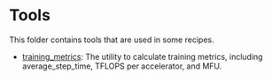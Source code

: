 # Tools

This folder contains tools that are used in some recipes.

- [training_metrics](./training_metrics/): The utility to calculate training metrics, including average_step_time, TFLOPS per accelerator, and MFU.